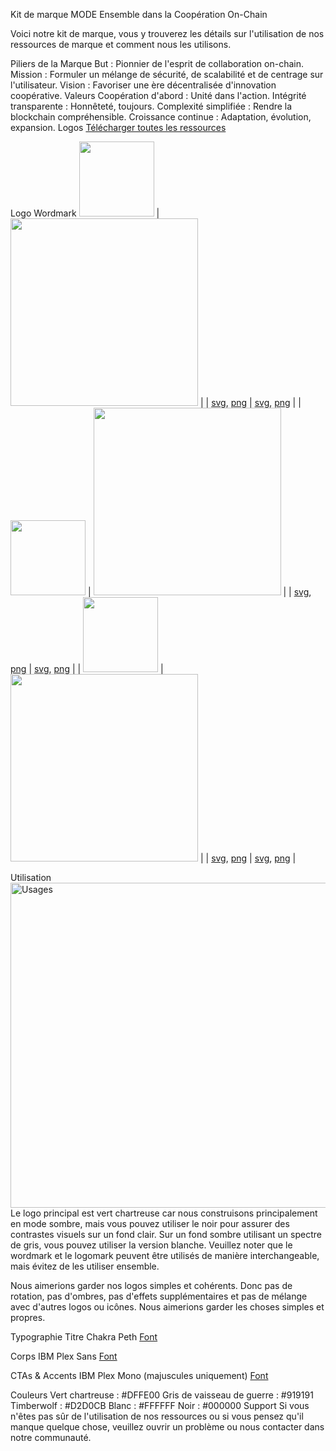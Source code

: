 Kit de marque MODE
Ensemble dans la Coopération On-Chain

Voici notre kit de marque, vous y trouverez les détails sur l'utilisation de nos ressources de marque et comment nous les utilisons.

Piliers de la Marque
But : Pionnier de l'esprit de collaboration on-chain.
Mission : Formuler un mélange de sécurité, de scalabilité et de centrage sur l'utilisateur.
Vision : Favoriser une ère décentralisée d'innovation coopérative.
Valeurs
Coopération d'abord : Unité dans l'action.
Intégrité transparente : Honnêteté, toujours.
Complexité simplifiée : Rendre la blockchain compréhensible.
Croissance continue : Adaptation, évolution, expansion.
Logos
[Télécharger toutes les ressources](https://drive.google.com/file/d/155prNO3L0RQbVwNvD-A0b4Yg9QDKPcu3/view?usp=sharing)

Logo	Wordmark
<img src="https://github.com/mode-network/brandkit/blob/main/Assets/Logo/Mode%20logo%20primary.png?raw=true" width="120">  |  <img src="https://github.com/mode-network/brandkit/blob/main/Assets/Wordmark/Mode%20wordmark%20primary.png?raw=true" width="300">  |
|  [svg](https://github.com/mode-network/brandkit/blob/ef5d79dc521a56ca5674697810407fc04f6dec71/Assets/Logo/Mode%20logo%20primary.svg), [png](https://github.com/mode-network/brandkit/blob/ef5d79dc521a56ca5674697810407fc04f6dec71/Assets/Logo/Mode%20logo%20primary.png) |  [svg](https://github.com/mode-network/brandkit/blob/ef5d79dc521a56ca5674697810407fc04f6dec71/Assets/Wordmark/Mode%20wordmark%20primary.svg), [png](https://github.com/mode-network/brandkit/blob/ef5d79dc521a56ca5674697810407fc04f6dec71/Assets/Wordmark/Mode%20wordmark%20primary.png) |
| <img src="https://github.com/mode-network/brandkit/blob/main/Assets/Logo/Mode%20logo%20black.png?raw=true" width="120">  |  <img src="https://github.com/mode-network/brandkit/blob/main/Assets/Wordmark/Mode%20wordmark%20black.png?raw=true" width="300">  |
|  [svg](https://github.com/mode-network/brandkit/blob/ef5d79dc521a56ca5674697810407fc04f6dec71/Assets/Logo/Mode%20logo%20black.svg), [png](https://github.com/mode-network/brandkit/blob/ef5d79dc521a56ca5674697810407fc04f6dec71/Assets/Logo/Mode%20logo%20black.png) |  [svg](https://github.com/mode-network/brandkit/blob/ef5d79dc521a56ca5674697810407fc04f6dec71/Assets/Wordmark/Mode%20wordmark%20black.svg), [png](https://github.com/mode-network/brandkit/blob/ef5d79dc521a56ca5674697810407fc04f6dec71/Assets/Wordmark/Mode%20wordmark%20black.png) |
|  <img src="https://github.com/mode-network/brandkit/blob/main/Assets/Logo/Mode%20logo%20white.png?raw=true" width="120">  |  <img src="https://github.com/mode-network/brandkit/blob/main/Assets/Wordmark/Mode%20wordmark%20white.png?raw=true" width="300">  |
|  [svg](https://github.com/mode-network/brandkit/blob/ef5d79dc521a56ca5674697810407fc04f6dec71/Assets/Logo/Mode%20logo%20white.svg), [png](https://github.com/mode-network/brandkit/blob/ef5d79dc521a56ca5674697810407fc04f6dec71/Assets/Logo/Mode%20logo%20white.png) |  [svg](https://github.com/mode-network/brandkit/blob/ef5d79dc521a56ca5674697810407fc04f6dec71/Assets/Wordmark/Mode%20wordmark%20white.svg), [png](https://github.com/mode-network/brandkit/blob/ef5d79dc521a56ca5674697810407fc04f6dec71/Assets/Wordmark/Mode%20wordmark%20white.png) |

Utilisation
 <img src="https://github.com/mode-network/brandkit/blob/main/Assets/Usage.png?raw=true" alt="Usages" width="520">
Le logo principal est vert chartreuse car nous construisons principalement en mode sombre, mais vous pouvez utiliser le noir pour assurer des contrastes visuels sur un fond clair. Sur un fond sombre utilisant un spectre de gris, vous pouvez utiliser la version blanche. Veuillez noter que le wordmark et le logomark peuvent être utilisés de manière interchangeable, mais évitez de les utiliser ensemble.

Nous aimerions garder nos logos simples et cohérents. Donc pas de rotation, pas d'ombres, pas d'effets supplémentaires et pas de mélange avec d'autres logos ou icônes. Nous aimerions garder les choses simples et propres.

Typographie
Titre
Chakra Peth
[Font](https://fonts.google.com/specimen/IBM+Plex+Sans)

Corps
IBM Plex Sans
[Font](https://fonts.google.com/specimen/IBM+Plex+Sans)

CTAs & Accents
IBM Plex Mono (majuscules uniquement)
[Font](https://fonts.google.com/specimen/IBM+Plex+Mono?query=ibm+plex)

Couleurs
Vert chartreuse : #DFFE00
Gris de vaisseau de guerre : #919191
Timberwolf : #D2D0CB
Blanc : #FFFFFF
Noir : #000000
Support
Si vous n'êtes pas sûr de l'utilisation de nos ressources ou si vous pensez qu'il manque quelque chose, veuillez ouvrir un problème ou nous contacter dans notre communauté.


